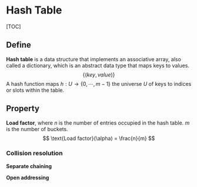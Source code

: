 # Hash Table

[TOC]

## Define

**Hash table** is a data structure that implements an associative array, also called a dictionary, which is an abstract data type that maps keys to values.
$$
\{(key, value)\}
$$
A hash function maps $h: U\to \{0, \cdots, m-1\}$ the universe $U$ of keys to indices or slots within the table.

## Property

**Load factor**, where $n$ is the number of entries occupied in the hash table. $m$ is the number of buckets.
$$
\text{Load factor}(\alpha) = \frac{n}{m}
$$

### Collision resolution

**Separate chaining**

**Open addressing**
